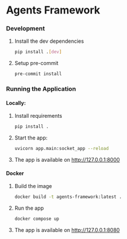 # Agents Framework

### Development
1. Install the dev dependencies
    ```bash
    pip install .[dev]
    ```
2. Setup pre-commit
    ```bash
    pre-commit install
    ```

### Running the Application

#### Locally:
1. Install requirements
    ```bash
    pip install .
    ```
2. Start the app:
    ```bash
    uvicorn app.main:socket_app --reload
    ```
3. The app is available on http://127.0.0.1:8000

#### Docker
1. Build the image
    ```bash
    docker build -t agents-framework:latest .
    ```
2. Run the app
    ```bash
   docker compose up
    ```
3. The app is available on http://127.0.0.1:8080
